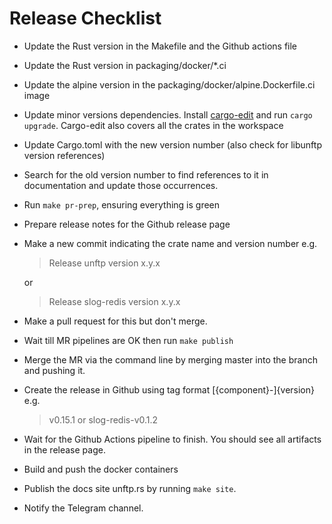# Release Checklist

* Update the Rust version in the Makefile and the Github actions file
* Update the Rust version in packaging/docker/*.ci
* Update the alpine version in the packaging/docker/alpine.Dockerfile.ci image
* Update minor versions dependencies. Install [cargo-edit](https://crates.io/crates/cargo-edit) and run `cargo upgrade`.
  Cargo-edit also covers all the crates in the workspace
* Update Cargo.toml with the new version number (also check for libunftp version references)
* Search for the old version number to find references to it in documentation and update those occurrences.
* Run `make pr-prep`, ensuring everything is green
* Prepare release notes for the Github release page
* Make a new commit indicating the crate name and version number e.g.
  > Release unftp version x.y.x

  or

  > Release slog-redis version x.y.x
* Make a pull request for this but don't merge.
* Wait till MR pipelines are OK then run `make publish`
* Merge the MR via the command line by merging master into the branch and pushing it.
* Create the release in Github using tag format \[{component}-\]{version} e.g.
  > v0.15.1
  or
  > slog-redis-v0.1.2
* Wait for the Github Actions pipeline to finish. You should see all artifacts in the release page.
* Build and push the docker containers
* Publish the docs site unftp.rs by running `make site`.
* Notify the Telegram channel.
